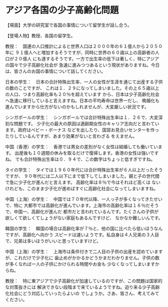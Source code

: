 # アジア各国の少子高齢化問題

【場面】大学の研究室で各国の事情について留学生が話し合う。

【登場人物】教授、各国の留学生。

教授：　国連の人口推計によると世界人口は２０００年の６１億人から２０５０年に
９１億人へと増加するそうですが、同時に世界の６０歳以上の高齢者の人口が２０億人
にも達するそうです。一方で出生率の低下は著しく、特にアジアの国々で少子高齢化社会が
急速に進みつつあるという現状がありますね。今日は、皆さんのお国の事情について話してください。

日本の学生：　日本の合計特殊出生率、一人の女性が生涯を通じて出産する子供の数のことですが、
これは１．２９になってしまいました。その上６５歳以上の人口、つまり高齢化率も２０％を超えています
から、日本は少子高齢化社会へ急速に移行していると言えますね。日本の平均寿命は世界一だし、
晩婚化も進んでいますから仕方がないのかもしれませんが、大変厳しい状況です。

シンガポールの学生：　シンガポールでは合計特殊出生率は１．２６で、大変深刻な問題です。
少子化の最大の原因は適齢期女性のキャリア志向だと言わています。政府はベビー・ボーナス
などを出したり、国営お見合いセンターを作ったりしているんですが、あまり効果がないと言わざる
をえません。

中国（香港）の学生：　香港では男女の差別がなく女性は結婚しても働いています。
出産後も１０週間の休みを取るだけで復帰します。香港の女性は強いですね。
でも合計特殊出生率は０．９４で、この数字はちょっと低すぎですね。

タイの学生：　タイでは１９６０年代には合計特殊出生率が６人以上だったそうですが、
９０年代には二人以下にまで低下してしまいました。親と子の世代間で急に少子化が進んだと言えます。
高齢化率は８％で今はそれほど高くは
ないけれども、このまま少子化が進めばすぐに高齢化社会になってしまいますね。

中国（上海）の学生：　中国では７０年代以降、一人っ子が多くなってきたせいで、特に
大都市では高齢化が進んでいます。上海市の高齢化率は１６％だそうで、中国一、高齢化が進んだ
都市だと言われているんです。たくさんの子供が欲しくて欲しくてしょうがない家庭もあるんですけど、
なかなか難しいんです。

韓国の学生：　韓国の場合は高齢化率が７％と、他の国に比べたら低いほうなんですが、高齢化へ向かう
スピードは速いようです。私自身は４人兄弟の３人目で、兄弟は多いほうがいいと思っていますけど。

中国（上海）の学生：　上海市は条件付きで二人目の子供の出産を認めていますが、これだけで少子化に
歯止めがかかるかどうかまだわかりません。子供の数が多くなれば一人の子供にかけられる時間やお金も
少なくなってしまいますからね。

教授：　特に東アジアで少子高齢化が加速しているのですが、この問題は国家的な対策抜きには
解決できない段階まで来ているようですね。迫り来る少子高齢化社会にどう対応していったらよいの
でしょうか。さあ、皆さん、考えてみてください。
